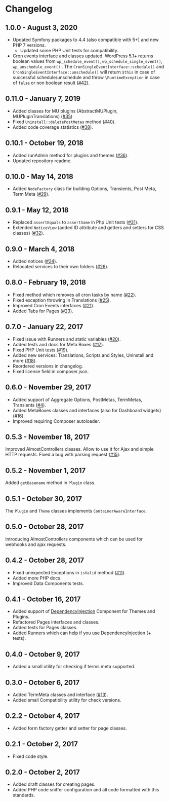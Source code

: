 # Changelog

## 1.0.0 - August 3, 2020

* Updated Symfony packages to 4.4 (also compatible with 5+) and new PHP 7 versions.
    * Updated some PHP Unit tests for compatibility.
* Cron events interface and classes updated. WordPress 5.1+ returns boolean values from `wp_schedule_event()`, `wp_schedule_single_event()`, `wp_unschedule_event()` . The `CronSingleEventInterface::schedule()` and `CronSingleEventInterface::unschedule()`  will return `$this` in case of successful schedule/unschedule and throw `\RuntimeException` in case of `false` or non boolean result ([#42](https://github.com/korobochkin/wp-kit/issues/42)).

## 0.11.0 - January 7, 2019

* Added classes for MU plugins (AbstractMUPlugin, MUPluginTranslations) ([#35](https://github.com/korobochkin/wp-kit/issues/35))
* Fixed `Uninstall::deletePostMetas` method ([#40](https://github.com/korobochkin/wp-kit/issues/40)).
* Added code coverage statistics ([#38](https://github.com/korobochkin/wp-kit/issues/38)). 

## 0.10.1 - October 19, 2018

* Added runAdmin method for plugins and themes ([#36](https://github.com/korobochkin/wp-kit/issues/36)).
* Updated repository readme.

## 0.10.0 - May 14, 2018

* Added `NodeFactory` class for building Options, Transients, Post Meta, Term Meta ([#29](https://github.com/korobochkin/wp-kit/issues/29)).

## 0.9.1 - May 12, 2018

* Replaced `assertEquals` to `assertSame` in Php Unit tests ([#31](https://github.com/korobochkin/wp-kit/issues/31)).
* Extended `NoticeView` (added ID attribute and getters and setters for CSS classes) ([#32](https://github.com/korobochkin/wp-kit/issues/32)).

## 0.9.0 - March 4, 2018

* Added notices ([#24](https://github.com/korobochkin/wp-kit/issues/24)).
* Relocated services to their own folders ([#26](https://github.com/korobochkin/wp-kit/issues/26)).

## 0.8.0 - February 19, 2018

* Fixed method which removes all cron tasks by name ([#22](https://github.com/korobochkin/wp-kit/issues/22)).
* Fixed exception throwing in Translations ([#25](https://github.com/korobochkin/wp-kit/issues/25)).
* Improved Cron Events interfaces ([#21](https://github.com/korobochkin/wp-kit/issues/21)).
* Added Tabs for Pages ([#23](https://github.com/korobochkin/wp-kit/issues/23)).

## 0.7.0 - January 22, 2017

* Fixed issue with Runners and static variables ([#20](https://github.com/korobochkin/wp-kit/issues/20)).
* Added tests and docs for Meta Boxes ([#17](https://github.com/korobochkin/wp-kit/issues/17)).
* Fixed PHP Unit tests ([#19](https://github.com/korobochkin/wp-kit/issues/19)).
* Added new services: Translations, Scripts and Styles, Uninstall and more ([#18](https://github.com/korobochkin/wp-kit/issues/18)).
* Reordered versions in changelog.
* Fixed license field in composer.json.

## 0.6.0 - November 29, 2017

* Added support of Aggregate Options, PostMetas, TermMetas, Transients ([#4](https://github.com/korobochkin/wp-kit/issues/4)).
* Added MetaBoxes classes and interfaces (also for Dashboard widgets) ([#16](https://github.com/korobochkin/wp-kit/issues/16)).
* Improved requiring Composer autoloader.

## 0.5.3 - November 18, 2017

Improved AlmostControllers classes. Allow to use it for Ajax and simple HTTP requests. Fixed a bug with parsing request ([#15](https://github.com/korobochkin/wp-kit/issues/15)).

## 0.5.2 - November 1, 2017

Added `getBasename` method in `Plugin` class. 

## 0.5.1 - October 30, 2017

The `Plugin` and `Theme` classes implements `ContainerAwareInterface`.

## 0.5.0 - October 28, 2017

Introducing AlmostControllers components which can be used for webhooks and ajax requests.

## 0.4.2 - October 28, 2017

* Fixed unexpected Exceptions in `isValid` method ([#11](https://github.com/korobochkin/wp-kit/issues/11)).
* Added more PHP docs.
* Improved Data Components tests.

## 0.4.1 - October 16, 2017

* Added support of [DependencyInjection](https://symfony.com/doc/current/components/dependency_injection.html) Component for Themes and Plugins.
* Refactored Pages interfaces and classes.
* Added tests for Pages classes.
* Added Runners which can help if you use DependencyInjection (+ tests).

## 0.4.0 - October 9, 2017

* Added a small utility for checking if terms meta supported.
 
## 0.3.0 - October 6, 2017

* Added TermMeta classes and interface ([#13](https://github.com/korobochkin/wp-kit/issues/13)).
* Added small Compatibility utility for check versions.

## 0.2.2 - October 4, 2017

* Added form factory getter and setter for page classes.

## 0.2.1 - October 2, 2017

* Fixed code style.

## 0.2.0 - October 2, 2017

* Added draft classes for creating pages.
* Added PHP code sniffer configuration and all code formatted with this standards.
